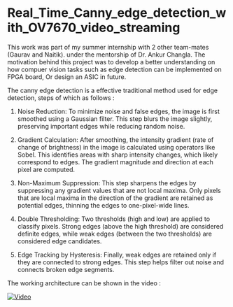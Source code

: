 # Real_Time_Canny_edge_detection_with_OV7670_video_streaming
 This work was part of my summer internship with 2 other team-mates (Gaurav and Naitik). under the mentorship of Dr. Ankur Changla. The motivation behind this project was to develop a better understanding on how compuer vision tasks such as edge detection can be implemented on FPGA board, Or design an ASIC in future.

The canny edge detection is a effective traditional method used for edge detection, steps of which as follows :

1. Noise Reduction: To minimize noise and false edges, the image is first smoothed using a Gaussian filter. This step blurs the image slightly, preserving important edges while reducing random noise.

2. Gradient Calculation: After smoothing, the intensity gradient (rate of change of brightness) in the image is calculated using operators like Sobel. This identifies areas with sharp intensity changes, which likely correspond to edges. The gradient magnitude and direction at each pixel are computed.

3. Non-Maximum Suppression: This step sharpens the edges by suppressing any gradient values that are not local maxima. Only pixels that are local maxima in the direction of the gradient are retained as potential edges, thinning the edges to one-pixel-wide lines.

4. Double Thresholding: Two thresholds (high and low) are applied to classify pixels. Strong edges (above the high threshold) are considered definite edges, while weak edges (between the two thresholds) are considered edge candidates.

5. Edge Tracking by Hysteresis: Finally, weak edges are retained only if they are connected to strong edges. This step helps filter out noise and connects broken edge segments.

The working architecture can be shown in the video : 

[![Video](https://img.youtube.com/vi/https://youtube.com/shorts/_Ix6b2beu2g/maxresdefault.jpg)](https://www.youtube.com/watch?v=https://youtube.com/shorts/_Ix6b2beu2g)

